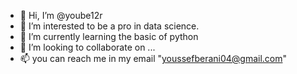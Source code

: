 - 👋 Hi, I’m @yoube12r
- 👀 I’m interested to be a pro in data science.
- 🌱 I’m currently learning the basic of python
- 💞️ I’m looking to collaborate on ...
- 📫 you can reach me in my email "youssefberani04@gmail.com"

<!---
yoube12r/yoube12r is a ✨ special ✨ repository because its `README.md` (this file) appears on your GitHub profile.
You can click the Preview link to take a look at your changes.
--->

